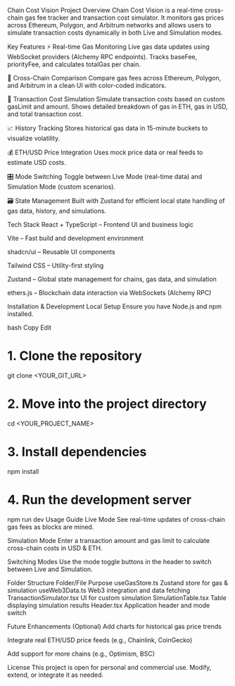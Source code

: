 Chain Cost Vision
Project Overview
Chain Cost Vision is a real-time cross-chain gas fee tracker and transaction cost simulator.
It monitors gas prices across Ethereum, Polygon, and Arbitrum networks and allows users to simulate transaction costs dynamically in both Live and Simulation modes.

Key Features
⚡ Real-time Gas Monitoring
Live gas data updates using WebSocket providers (Alchemy RPC endpoints).
Tracks baseFee, priorityFee, and calculates totalGas per chain.

🔄 Cross-Chain Comparison
Compare gas fees across Ethereum, Polygon, and Arbitrum in a clean UI with color-coded indicators.

🧮 Transaction Cost Simulation
Simulate transaction costs based on custom gasLimit and amount.
Shows detailed breakdown of gas in ETH, gas in USD, and total transaction cost.

📈 History Tracking
Stores historical gas data in 15-minute buckets to visualize volatility.

💰 ETH/USD Price Integration
Uses mock price data or real feeds to estimate USD costs.

🎛️ Mode Switching
Toggle between Live Mode (real-time data) and Simulation Mode (custom scenarios).

🗃️ State Management
Built with Zustand for efficient local state handling of gas data, history, and simulations.

Tech Stack
React + TypeScript – Frontend UI and business logic

Vite – Fast build and development environment

shadcn/ui – Reusable UI components

Tailwind CSS – Utility-first styling

Zustand – Global state management for chains, gas data, and simulation

ethers.js – Blockchain data interaction via WebSockets (Alchemy RPC)

Installation & Development
Local Setup
Ensure you have Node.js and npm installed.

bash
Copy
Edit
# 1. Clone the repository
git clone <YOUR_GIT_URL>

# 2. Move into the project directory
cd <YOUR_PROJECT_NAME>

# 3. Install dependencies
npm install

# 4. Run the development server
npm run dev
Usage Guide
Live Mode
See real-time updates of cross-chain gas fees as blocks are mined.

Simulation Mode
Enter a transaction amount and gas limit to calculate cross-chain costs in USD & ETH.

Switching Modes
Use the mode toggle buttons in the header to switch between Live and Simulation.

Folder Structure
Folder/File	Purpose
useGasStore.ts	Zustand store for gas & simulation
useWeb3Data.ts	Web3 integration and data fetching
TransactionSimulator.tsx	UI for custom simulation
SimulationTable.tsx	Table displaying simulation results
Header.tsx	Application header and mode switch

Future Enhancements (Optional)
Add charts for historical gas price trends

Integrate real ETH/USD price feeds (e.g., Chainlink, CoinGecko)

Add support for more chains (e.g., Optimism, BSC)

License
This project is open for personal and commercial use. Modify, extend, or integrate it as needed.